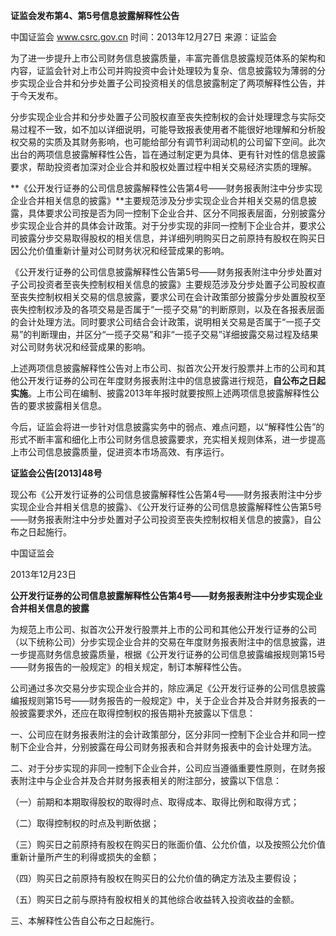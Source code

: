 **证监会发布第4、第5号信息披露解释性公告**

中国证监会 www.csrc.gov.cn 时间：2013年12月27日 来源：证监会

为了进一步提升上市公司财务信息披露质量，丰富完善信息披露规范体系的架构和内容，证监会针对上市公司并购投资中会计处理较为复杂、信息披露较为薄弱的分步实现企业合并和分步处置子公司投资相关的信息披露制定了两项解释性公告，并于今天发布。

分步实现企业合并和分步处置子公司股权直至丧失控制权的会计处理理念与实际交易过程不一致，如不加以详细说明，可能导致报表使用者不能很好地理解和分析股权交易的实质及其财务影响，也可能给部分有调节利润动机的公司留下空间。此次出台的两项信息披露解释性公告，旨在通过制定更为具体、更有针对性的信息披露要求，帮助投资者加深对企业合并和股权处置过程中相关交易经济实质的理解。

**《公开发行证券的公司信息披露解释性公告第4号——财务报表附注中分步实现企业合并相关信息的披露》**主要规范涉及分步实现企业合并相关交易的信息披露，具体要求公司按是否为同一控制下企业合并、区分不同报表层面，分别披露分步实现企业合并的具体会计政策。对于分步实现的非同一控制下企业合并，要求公司披露分步交易取得股权的相关信息，并详细列明购买日之前原持有股权在购买日因公允价值重新计量对公司财务状况和经营成果的影响。

《公开发行证券的公司信息披露解释性公告第5号——财务报表附注中分步处置对子公司投资者至丧失控制权相关信息的披露》主要规范涉及分步处置子公司股权直至丧失控制权相关交易的信息披露，要求公司在会计政策部分披露分步处置股权至丧失控制权涉及的各项交易是否属于“一揽子交易”的判断原则，以及在各报表层面的会计处理方法。同时要求公司结合会计政策，说明相关交易是否属于“一揽子交易”的判断理由，并区分“一揽子交易”和非“一揽子交易”详细披露交易过程及结果对公司财务状况和经营成果的影响。

上述两项信息披露解释性公告对上市公司、拟首次公开发行股票并上市的公司和其他公开发行证券的公司在年度财务报表附注中的信息披露进行规范，**自公布之日起实施**。上市公司在编制、披露2013年年报时就要按照上述两项信息披露解释性公告的要求披露相关信息。

今后，证监会将进一步针对信息披露实务中的弱点、难点问题，以“解释性公告”的形式不断丰富和细化上市公司财务信息披露要求，充实相关规则体系，进一步提高上市公司信息披露质量，促进资本市场高效、有序运行。

**证监会公告[2013]48号**

现公布《公开发行证券的公司信息披露解释性公告第4号——财务报表附注中分步实现企业合并相关信息的披露》、《公开发行证券的公司信息披露解释性公告第5号——财务报表附注中分步处置对子公司投资至丧失控制权相关信息的披露》，自公布之日起施行。

中国证监会

2013年12月23日

**公开发行证券的公司信息披露解释性公告第4号——财务报表附注中分步实现企业合并相关信息的披露**

为规范上市公司、拟首次公开发行股票并上市的公司和其他公开发行证券的公司（以下统称公司）分步实现企业合并的交易在年度财务报表附注中的信息披露，进一步提高财务信息披露质量，根据《公开发行证券的公司信息披露编报规则第15号——财务报告的一般规定》的相关规定，制订本解释性公告。

公司通过多次交易分步实现企业合并的，除应满足《公开发行证券的公司信息披露编报规则第15号——财务报告的一般规定》中，关于企业合并及合并财务报表的一般披露要求外，还应在取得控制权的报告期补充披露以下信息：

一、公司应在财务报表附注的会计政策部分，区分非同一控制下企业合并和同一控制下企业合并，分别披露在母公司财务报表和合并财务报表中的会计处理方法。

二、对于分步实现的非同一控制下企业合并，公司应当遵循重要性原则，在财务报表附注中与企业合并及合并财务报表相关的附注部分，披露以下信息：

（一）前期和本期取得股权的取得时点、取得成本、取得比例和取得方式；

（二）取得控制权的时点及判断依据；

（三）购买日之前原持有股权在购买日的账面价值、公允价值，以及按照公允价值重新计量所产生的利得或损失的金额；

（四）购买日之前原持有股权在购买日的公允价值的确定方法及主要假设；

（五）购买日之前与原持有股权相关的其他综合收益转入投资收益的金额。

三、本解释性公告自公布之日起施行。
